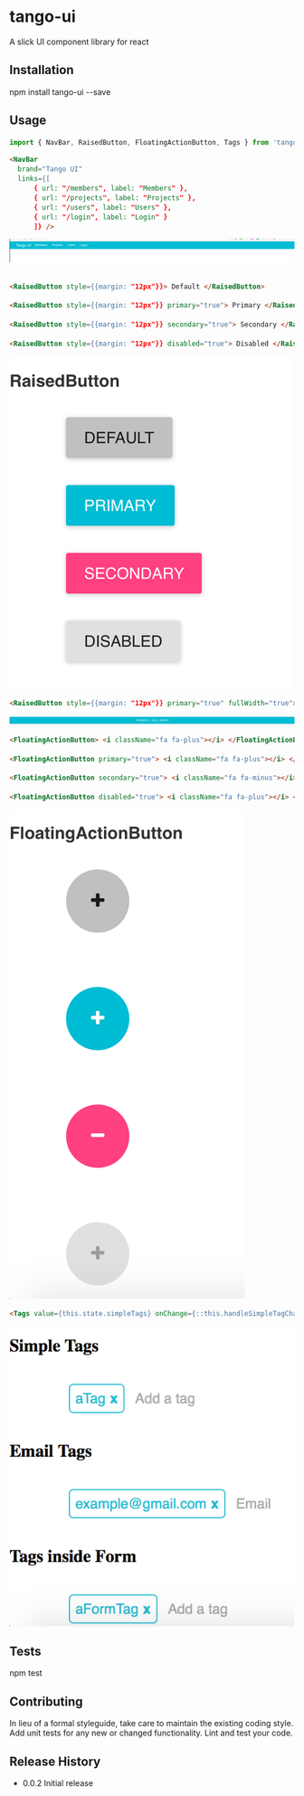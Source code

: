tango-ui
=========

A slick UI component library for react

## Installation

  npm install tango-ui --save

## Usage

```javascript
import { NavBar, RaisedButton, FloatingActionButton, Tags } from 'tango-ui';
```

```html
<NavBar
  brand="Tango UI"
  links={[
      { url: "/members", label: "Members" },
      { url: "/projects", label: "Projects" },
      { url: "/users", label: "Users" },
      { url: "/login", label: "Login" }
      ]} />
```

![Alt text](/screenshots/NavBar.png?raw=true "NavBar")


```html

<RaisedButton style={{margin: "12px"}}> Default </RaisedButton>

<RaisedButton style={{margin: "12px"}} primary="true"> Primary </RaisedButton>

<RaisedButton style={{margin: "12px"}} secondary="true"> Secondary </RaisedButton>

<RaisedButton style={{margin: "12px"}} disabled="true"> Disabled </RaisedButton>
```

![Alt text](/screenshots/RaisedButton.png?raw=true "RaisedButton")

```html
<RaisedButton style={{margin: "12px"}} primary="true" fullWidth="true"> Primary + Full Width </RaisedButton>

```


![Alt text](/screenshots/RaisedButton_FullWidth.png?raw=true "RaisedButton FullWidth")


```html
<FloatingActionButton> <i className="fa fa-plus"></i> </FloatingActionButton>

<FloatingActionButton primary="true"> <i className="fa fa-plus"></i> </FloatingActionButton>

<FloatingActionButton secondary="true"> <i className="fa fa-minus"></i> </FloatingActionButton>

<FloatingActionButton disabled="true"> <i className="fa fa-plus"></i> </FloatingActionButton>

```


![Alt text](/screenshots/FloatingActionButton.png?raw=true "FloatingActionButton")


```html
<Tags value={this.state.simpleTags} onChange={::this.handleSimpleTagChange} />
```

![Alt text](/screenshots/tags.png?raw=true "Tags")


## Tests

  npm test

## Contributing

In lieu of a formal styleguide, take care to maintain the existing coding style.
Add unit tests for any new or changed functionality. Lint and test your code.

## Release History

* 0.0.2 Initial release
